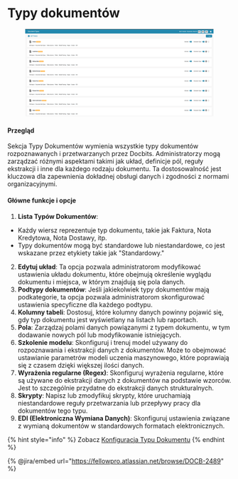 # Typy dokumentów

<figure><img src="../../../../.gitbook/assets/Bildschirmfoto 2024-05-08 um 08.44.19.png" alt=""><figcaption></figcaption></figure>

#### Przegląd

Sekcja Typy Dokumentów wymienia wszystkie typy dokumentów rozpoznawanych i przetwarzanych przez Docbits. Administratorzy mogą zarządzać różnymi aspektami takimi jak układ, definicje pól, reguły ekstrakcji i inne dla każdego rodzaju dokumentu. Ta dostosowalność jest kluczowa dla zapewnienia dokładnej obsługi danych i zgodności z normami organizacyjnymi.

#### Główne funkcje i opcje

1. **Lista Typów Dokumentów**:
* Każdy wiersz reprezentuje typ dokumentu, takie jak Faktura, Nota Kredytowa, Nota Dostawy, itp.
* Typy dokumentów mogą być standardowe lub niestandardowe, co jest wskazane przez etykiety takie jak "Standardowy."
2. **Edytuj układ**: Ta opcja pozwala administratorom modyfikować ustawienia układu dokumentu, które obejmują określenie wyglądu dokumentu i miejsca, w którym znajdują się pola danych.
3. **Podtypy dokumentów**: Jeśli jakiekolwiek typy dokumentów mają podkategorie, ta opcja pozwala administratorom skonfigurować ustawienia specyficzne dla każdego podtypu.
4. **Kolumny tabeli**: Dostosuj, które kolumny danych powinny pojawić się, gdy typ dokumentu jest wyświetlany na listach lub raportach.
5. **Pola**: Zarządzaj polami danych powiązanymi z typem dokumentu, w tym dodawanie nowych pól lub modyfikowanie istniejących.
6. **Szkolenie modelu**: Skonfiguruj i trenuj model używany do rozpoznawania i ekstrakcji danych z dokumentów. Może to obejmować ustawianie parametrów modeli uczenia maszynowego, które poprawiają się z czasem dzięki większej ilości danych.
7. **Wyrażenia regularne (Regex)**: Skonfiguruj wyrażenia regularne, które są używane do ekstrakcji danych z dokumentów na podstawie wzorców. Jest to szczególnie przydatne do ekstrakcji danych strukturalnych.
8. **Skrypty**: Napisz lub zmodyfikuj skrypty, które uruchamiają niestandardowe reguły przetwarzania lub przepływy pracy dla dokumentów tego typu.
9. **EDI (Elektroniczna Wymiana Danych)**: Skonfiguruj ustawienia związane z wymianą dokumentów w standardowych formatach elektronicznych.

{% hint style="info" %}
Zobacz [Konfiguracja Typu Dokumentu](../../../setup/document-types/)
{% endhint %}

{% @jira/embed url="https://fellowpro.atlassian.net/browse/DOCB-2489" %}
